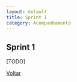 ```yaml
---
layout: default
title: Sprint 1
category: Acompanhamento
---
```


## Sprint 1

[TODO]

[Voltar](./../)
